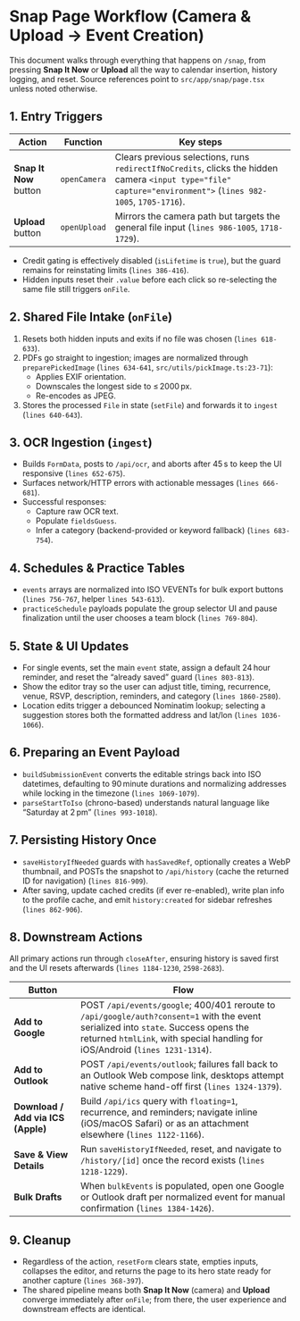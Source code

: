 # Snap Page Workflow (Camera & Upload → Event Creation)

This document walks through everything that happens on `/snap`, from pressing **Snap It Now** or **Upload** all the way to calendar insertion, history logging, and reset. Source references point to `src/app/snap/page.tsx` unless noted otherwise.

## 1. Entry Triggers

| Action                 | Function     | Key steps                                                                                                                                                     |
| ---------------------- | ------------ | ------------------------------------------------------------------------------------------------------------------------------------------------------------- |
| **Snap It Now** button | `openCamera` | Clears previous selections, runs `redirectIfNoCredits`, clicks the hidden camera `<input type="file" capture="environment">` (`lines 982-1005`, `1705-1716`). |
| **Upload** button      | `openUpload` | Mirrors the camera path but targets the general file input (`lines 986-1005`, `1718-1729`).                                                                   |

- Credit gating is effectively disabled (`isLifetime` is `true`), but the guard remains for reinstating limits (`lines 386-416`).
- Hidden inputs reset their `.value` before each click so re-selecting the same file still triggers `onFile`.

## 2. Shared File Intake (`onFile`)

1. Resets both hidden inputs and exits if no file was chosen (`lines 618-633`).
2. PDFs go straight to ingestion; images are normalized through `preparePickedImage` (`lines 634-641`, `src/utils/pickImage.ts:23-71`):
   - Applies EXIF orientation.
   - Downscales the longest side to ≤ 2000 px.
   - Re-encodes as JPEG.
3. Stores the processed `File` in state (`setFile`) and forwards it to `ingest` (`lines 640-643`).

## 3. OCR Ingestion (`ingest`)

- Builds `FormData`, posts to `/api/ocr`, and aborts after 45 s to keep the UI responsive (`lines 652-675`).
- Surfaces network/HTTP errors with actionable messages (`lines 666-681`).
- Successful responses:
  - Capture raw OCR text.
  - Populate `fieldsGuess`.
  - Infer a category (backend-provided or keyword fallback) (`lines 683-754`).

## 4. Schedules & Practice Tables

- `events` arrays are normalized into ISO VEVENTs for bulk export buttons (`lines 756-767`, helper `lines 543-613`).
- `practiceSchedule` payloads populate the group selector UI and pause finalization until the user chooses a team block (`lines 769-804`).

## 5. State & UI Updates

- For single events, set the main `event` state, assign a default 24 hour reminder, and reset the “already saved” guard (`lines 803-813`).
- Show the editor tray so the user can adjust title, timing, recurrence, venue, RSVP, description, reminders, and category (`lines 1860-2580`).
- Location edits trigger a debounced Nominatim lookup; selecting a suggestion stores both the formatted address and lat/lon (`lines 1036-1066`).

## 6. Preparing an Event Payload

- `buildSubmissionEvent` converts the editable strings back into ISO datetimes, defaulting to 90 minute durations and normalizing addresses while locking in the timezone (`lines 1069-1079`).
- `parseStartToIso` (chrono-based) understands natural language like “Saturday at 2 pm” (`lines 993-1018`).

## 7. Persisting History Once

- `saveHistoryIfNeeded` guards with `hasSavedRef`, optionally creates a WebP thumbnail, and POSTs the snapshot to `/api/history` (cache the returned ID for navigation) (`lines 816-909`).
- After saving, update cached credits (if ever re-enabled), write plan info to the profile cache, and emit `history:created` for sidebar refreshes (`lines 862-906`).

## 8. Downstream Actions

All primary actions run through `closeAfter`, ensuring history is saved first and the UI resets afterwards (`lines 1184-1230`, `2598-2683`).

| Button                             | Flow                                                                                                                                                                                                                 |
| ---------------------------------- | -------------------------------------------------------------------------------------------------------------------------------------------------------------------------------------------------------------------- |
| **Add to Google**                  | POST `/api/events/google`; 400/401 reroute to `/api/google/auth?consent=1` with the event serialized into `state`. Success opens the returned `htmlLink`, with special handling for iOS/Android (`lines 1231-1314`). |
| **Add to Outlook**                 | POST `/api/events/outlook`; failures fall back to an Outlook Web compose link, desktops attempt native scheme hand-off first (`lines 1324-1379`).                                                                    |
| **Download / Add via ICS (Apple)** | Build `/api/ics` query with `floating=1`, recurrence, and reminders; navigate inline (iOS/macOS Safari) or as an attachment elsewhere (`lines 1122-1166`).                                                           |
| **Save & View Details**            | Run `saveHistoryIfNeeded`, reset, and navigate to `/history/[id]` once the record exists (`lines 1218-1229`).                                                                                                        |
| **Bulk Drafts**                    | When `bulkEvents` is populated, open one Google or Outlook draft per normalized event for manual confirmation (`lines 1384-1426`).                                                                                   |

## 9. Cleanup

- Regardless of the action, `resetForm` clears state, empties inputs, collapses the editor, and returns the page to its hero state ready for another capture (`lines 368-397`).
- The shared pipeline means both **Snap It Now** (camera) and **Upload** converge immediately after `onFile`; from there, the user experience and downstream effects are identical.
